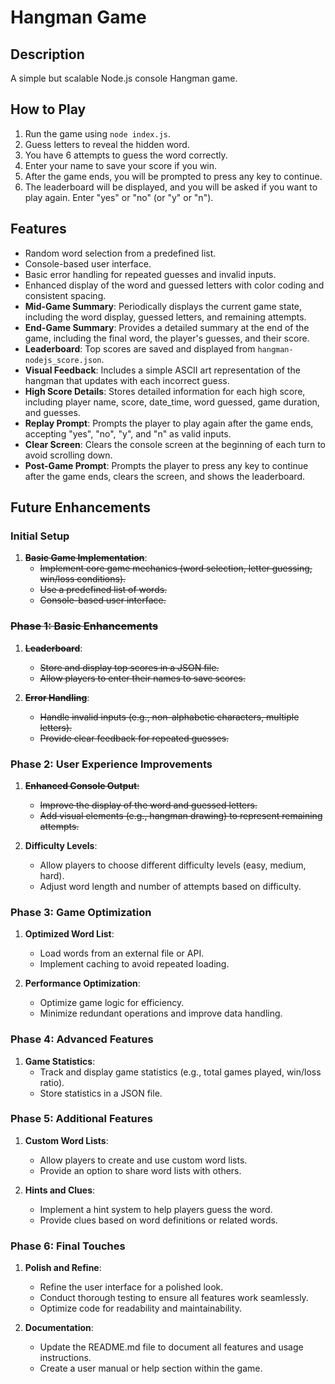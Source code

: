 # Hangman Game

## Description

A simple but scalable Node.js console Hangman game.

## How to Play

1. Run the game using `node index.js`.
2. Guess letters to reveal the hidden word.
3. You have 6 attempts to guess the word correctly.
4. Enter your name to save your score if you win.
5. After the game ends, you will be prompted to press any key to continue.
6. The leaderboard will be displayed, and you will be asked if you want to play again. Enter "yes" or "no" (or "y" or "n").

## Features

- Random word selection from a predefined list.
- Console-based user interface.
- Basic error handling for repeated guesses and invalid inputs.
- Enhanced display of the word and guessed letters with color coding and consistent spacing.
- **Mid-Game Summary**: Periodically displays the current game state, including the word display, guessed letters, and remaining attempts.
- **End-Game Summary**: Provides a detailed summary at the end of the game, including the final word, the player's guesses, and their score.
- **Leaderboard**: Top scores are saved and displayed from `hangman-nodejs_score.json`.
- **Visual Feedback**: Includes a simple ASCII art representation of the hangman that updates with each incorrect guess.
- **High Score Details**: Stores detailed information for each high score, including player name, score, date_time, word guessed, game duration, and guesses.
- **Replay Prompt**: Prompts the player to play again after the game ends, accepting "yes", "no", "y", and "n" as valid inputs.
- **Clear Screen**: Clears the console screen at the beginning of each turn to avoid scrolling down.
- **Post-Game Prompt**: Prompts the player to press any key to continue after the game ends, clears the screen, and shows the leaderboard.

## Future Enhancements

### Initial Setup

1. ~~**Basic Game Implementation**~~:
   - ~~Implement core game mechanics (word selection, letter guessing, win/loss conditions).~~
   - ~~Use a predefined list of words.~~
   - ~~Console-based user interface.~~

### ~~Phase 1: Basic Enhancements~~
1. ~~**Leaderboard**~~:
   - ~~Store and display top scores in a JSON file.~~
   - ~~Allow players to enter their names to save scores.~~

2. ~~**Error Handling**~~:
   - ~~Handle invalid inputs (e.g., non-alphabetic characters, multiple letters).~~
   - ~~Provide clear feedback for repeated guesses.~~

### Phase 2: User Experience Improvements

1. ~~**Enhanced Console Output**:~~
   - ~~Improve the display of the word and guessed letters.~~
   - ~~Add visual elements (e.g., hangman drawing) to represent remaining attempts.~~

2. **Difficulty Levels**:
   - Allow players to choose different difficulty levels (easy, medium, hard).
   - Adjust word length and number of attempts based on difficulty.

### Phase 3: Game Optimization

1. **Optimized Word List**:
   - Load words from an external file or API.
   - Implement caching to avoid repeated loading.

2. **Performance Optimization**:
   - Optimize game logic for efficiency.
   - Minimize redundant operations and improve data handling.

### Phase 4: Advanced Features

1. **Game Statistics**:
   - Track and display game statistics (e.g., total games played, win/loss ratio).
   - Store statistics in a JSON file.

### Phase 5: Additional Features

1. **Custom Word Lists**:
    - Allow players to create and use custom word lists.
    - Provide an option to share word lists with others.

2. **Hints and Clues**:
    - Implement a hint system to help players guess the word.
    - Provide clues based on word definitions or related words.

### Phase 6: Final Touches

1. **Polish and Refine**:
    - Refine the user interface for a polished look.
    - Conduct thorough testing to ensure all features work seamlessly.
    - Optimize code for readability and maintainability.

2. **Documentation**:
    - Update the README.md file to document all features and usage instructions.
    - Create a user manual or help section within the game.

<!-- MD047/single-trailing-newline -->
<!-- MD022/blanks-around-headings -->
<!-- MD029/ol-prefix -->